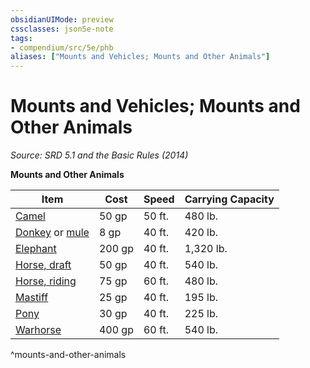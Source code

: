 ```yaml
---
obsidianUIMode: preview
cssclasses: json5e-note
tags:
- compendium/src/5e/phb
aliases: ["Mounts and Vehicles; Mounts and Other Animals"]
---
```

# Mounts and Vehicles; Mounts and Other Animals
*Source: SRD 5.1 and the Basic Rules (2014)* 

**Mounts and Other Animals**

| Item | Cost | Speed | Carrying Capacity |
|------|------|-------|-------------------|
| [Camel](compendium/items/camel.md) | 50 gp | 50 ft. | 480 lb. |
| [Donkey](compendium/items/donkey.md) or [mule](compendium/items/mule.md) | 8 gp | 40 ft. | 420 lb. |
| [Elephant](compendium/items/elephant.md) | 200 gp | 40 ft. | 1,320 lb. |
| [Horse, draft](compendium/items/draft-horse.md) | 50 gp | 40 ft. | 540 lb. |
| [Horse, riding](compendium/items/riding-horse.md) | 75 gp | 60 ft. | 480 lb. |
| [Mastiff](compendium/items/mastiff.md) | 25 gp | 40 ft. | 195 lb. |
| [Pony](compendium/items/pony.md) | 30 gp | 40 ft. | 225 lb. |
| [Warhorse](compendium/items/warhorse.md) | 400 gp | 60 ft. | 540 lb. |
^mounts-and-other-animals